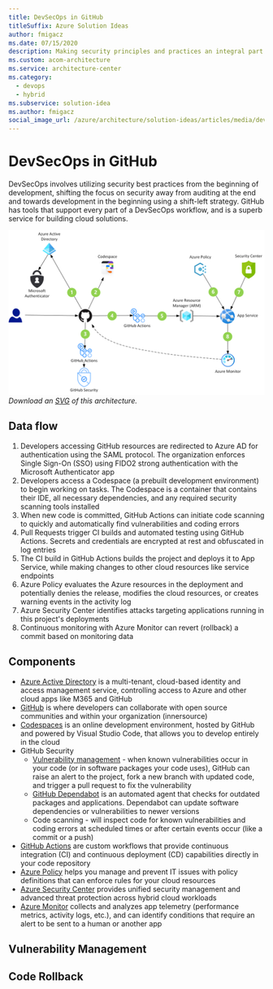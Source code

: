 ```yaml
---
title: DevSecOps in GitHub
titleSuffix: Azure Solution Ideas
author: fmigacz
ms.date: 07/15/2020
description: Making security principles and practices an integral part of DevOps while maintaining improved efficiency and productivity.
ms.custom: acom-architecture
ms.service: architecture-center
ms.category:
  - devops
  - hybrid
ms.subservice: solution-idea
ms.author: fmigacz
social_image_url: /azure/architecture/solution-ideas/articles/media/devsecops-in-github.png
---
```


# DevSecOps in GitHub

DevSecOps involves utilizing security best practices from the beginning of development, shifting the focus on security away from auditing at the end and towards development in the beginning using a shift-left strategy. GitHub has tools that support every part of a DevSecOps workflow, and is a superb service for building cloud solutions.

![Architecture Diagram](../media/devsecops-in-github.png)
*Download an [SVG](../media/devsecops-in-github.svg) of this architecture.*

## Data flow

1. Developers accessing GitHub resources are redirected to Azure AD for authentication using the SAML protocol. The organization enforces Single Sign-On (SSO) using FIDO2 strong authentication with the Microsoft Authenticator app
1. Developers access a Codespace (a prebuilt development environment) to begin working on tasks. The Codespace is a container that contains their IDE, all necessary dependencies, and any required security scanning tools installed
1. When new code is committed, GitHub Actions can initiate code scanning to quickly and automatically find vulnerabilities and coding errors
1. Pull Requests trigger CI builds and automated testing using GitHub Actions. Secrets and credentials are encrypted at rest and obfuscated in log entries
1. The CI build in GitHub Actions builds the project and deploys it to App Service, while making changes to other cloud resources like service endpoints  
1. Azure Policy evaluates the Azure resources in the deployment and potentially denies the release, modifies the cloud resources, or creates warning events in the activity log
1. Azure Security Center identifies attacks targeting applications running in this project's deployments 
1. Continuous monitoring with Azure Monitor can revert (rollback) a commit based on monitoring data

## Components

* [Azure Active Directory](/azure/active-directory/fundamentals/active-directory-whatis) is a multi-tenant, cloud-based identity and access management service, controlling access to Azure and other cloud apps like M365 and GitHub
* [GitHub](https://docs.github.com/en/github) is where developers can collaborate with open source communities and within your organization (innersource)
* [Codespaces](https://docs.github.com/en/github/developing-online-with-codespaces/about-codespaces) is an online development environment, hosted by GitHub and powered by Visual Studio Code, that allows you to develop entirely in the cloud
* GitHub Security
  * [Vulnerability management](https://docs.github.com/en/github/managing-security-vulnerabilities) - when known vulnerabilities occur in your code (or in software packages your code uses), GitHub can raise an alert to the project, fork a new branch with updated code, and trigger a pull request to fix the vulnerability
  * [GitHub Dependabot](https://docs.github.com/en/github/administering-a-repository/about-github-dependabot) is an automated agent that checks for outdated packages and applications. Dependabot can update software dependencies or vulnerabilities to newer versions
  * Code scanning - will inspect code for known vulnerabilities and coding errors at scheduled times or after certain events occur (like a commit or a push)
* [GitHub Actions](https://docs.github.com/en/actions/getting-started-with-github-actions/about-github-actions) are custom workflows that provide continuous integration (CI) and continuous deployment (CD) capabilities directly in your code repository  
* [Azure Policy](/azure/governance/policy/overview) helps you manage and prevent IT issues with policy definitions that can enforce rules for your cloud resources
* [Azure Security Center](/azure/security-center/security-center-intro) provides unified security management and advanced threat protection across hybrid cloud workloads
* [Azure Monitor](/azure/azure-monitor/overview) collects and analyzes app telemetry (performance metrics, activity logs, etc.), and can identify conditions that require an alert to be sent to a human or another app

## Vulnerability Management

## Code Rollback

